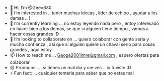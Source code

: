 - 👋 Hi, I’m @Geeo630
- 👀 I’m interested in .. tener muchas ideeas , lider de echipo , ayudar a los demas .. !
- 🌱 I’m currently learning ... no estoy leyendo nada pero , entoy interesado en hacer bien a los demas, se que si alguien tiene tiempo , vamos a hacer cosas grandes :D  
- 💞️ I’m looking to collaborate on ... quiero colaborar con gente seria y mucha confianza , asi que si alguien quiere un chaval serio para cosas grandes , aqui estoy 
- 📫 How to reach me ... Geoge2001imre@gmail.com , espero ofertas para colaborar 
- 😄 Pronouns: ... si tienes un mal dia y me ves .. lo tuviste :D 
- ⚡ Fun fact: ... cualquier tonteria para saber que no estas mal 

<!---
Geeo630/Geeo630 is a ✨ special ✨ repository because its `README.md` (this file) appears on your GitHub profile.
You can click the Preview link to take a look at your changes.
--->
